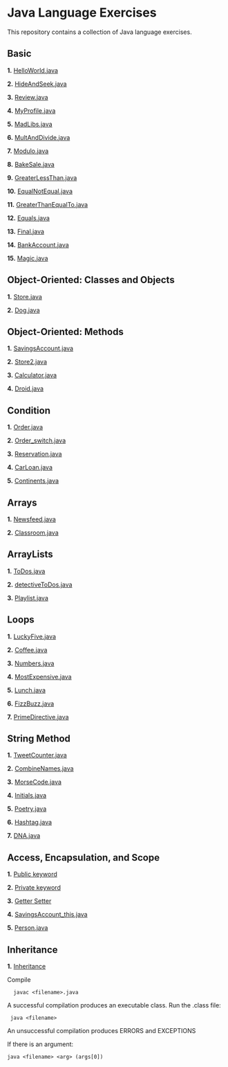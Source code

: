 # Java Language Exercises

This repository contains a collection of Java language exercises.
## Basic
**1.** [HelloWorld.java](https://github.com/camillekokoko/java_lang/blob/main/HelloWorld.java)

**2.** [HideAndSeek.java](https://github.com/camillekokoko/java_lang/blob/main/HideAndSeek.java)

**3.** [Review.java](https://github.com/camillekokoko/java_lang/blob/main/Review.java)

**4.** [MyProfile.java](https://github.com/camillekokoko/java_lang/blob/main/MyProfile.java)

**5.** [MadLibs.java](https://github.com/camillekokoko/java_lang/blob/main/MadLibs.java)

**6.** [MultAndDivide.java](https://github.com/camillekokoko/java_lang/blob/main/MultAndDivide.java)

**7.** [Modulo.java](https://github.com/camillekokoko/java_lang/blob/main/Modulo.java)

**8.** [BakeSale.java](https://github.com/camillekokoko/java_lang/blob/main/BakeSale.java)

**9.** [GreaterLessThan.java](https://github.com/camillekokoko/java_lang/blob/main/GreaterLessThan.java)

**10.** [EqualNotEqual.java](https://github.com/camillekokoko/java_lang/blob/main/EqualNotEqual.java)

**11.** [GreaterThanEqualTo.java](https://github.com/camillekokoko/java_lang/blob/main/GreaterThanEqualTo.java)

**12.** [Equals.java](https://github.com/camillekokoko/java_lang/blob/main/Equals.java)

**13.** [Final.java](https://github.com/camillekokoko/java_lang/blob/main/Final.java)

**14.** [BankAccount.java](https://github.com/camillekokoko/java_lang/blob/main/BankAccount.java)

**15.** [Magic.java](https://github.com/camillekokoko/java_lang/blob/main/Magic.java)

## Object-Oriented: Classes and Objects
**1.** [Store.java](https://github.com/camillekokoko/java_lang/blob/main/Store.java)

**2.** [Dog.java](https://github.com/camillekokoko/java_lang/blob/main/Dog.java)

## Object-Oriented: Methods
**1.** [SavingsAccount.java](https://github.com/camillekokoko/java_lang/blob/main/SavingsAccount.java)

**2.** [Store2.java](https://github.com/camillekokoko/java_lang/blob/main/Store2.java)

**3.** [Calculator.java](https://github.com/camillekokoko/java_lang/blob/main/Calculator.java)

**4.** [Droid.java](https://github.com/camillekokoko/java_lang/blob/main/Droid.java)

## Condition
**1.** [Order.java](https://github.com/camillekokoko/java_lang/blob/main/Order.java)

**2.** [Order_switch.java](https://github.com/camillekokoko/java_lang/blob/main/Order_switch.java)

**3.** [Reservation.java](https://github.com/camillekokoko/java_lang/blob/main/Reservation.java)

**4.** [CarLoan.java](https://github.com/camillekokoko/java_lang/blob/main/CarLoan.java)

**5.** [Continents.java](https://github.com/camillekokoko/java_lang/blob/main/Continents.java)

## Arrays
**1.** [Newsfeed.java](https://github.com/camillekokoko/java_lang/blob/main/Newsfeed.java)

**2.** [Classroom.java](https://github.com/camillekokoko/java_lang/blob/main/Classroom.java)

## ArrayLists
**1.** [ToDos.java](https://github.com/camillekokoko/java_lang/blob/main/ToDos.java)

**2.** [detectiveToDos.java](https://github.com/camillekokoko/java_lang/blob/main/detectiveToDos.java)

**3.** [Playlist.java](https://github.com/camillekokoko/java_lang/blob/main/Playlist.java)

## Loops
**1.** [LuckyFive.java](https://github.com/camillekokoko/java_lang/blob/main/LuckyFive.java)

**2.** [Coffee.java](https://github.com/camillekokoko/java_lang/blob/main/Coffee.java)

**3.** [Numbers.java](https://github.com/camillekokoko/java_lang/blob/main/Numbers.java)

**4.** [MostExpensive.java](https://github.com/camillekokoko/java_lang/blob/main/MostExpensive.java)

**5.** [Lunch.java](https://github.com/camillekokoko/java_lang/blob/main/Lunch.java)

**6.** [FizzBuzz.java](https://github.com/camillekokoko/java_lang/blob/main/FizzBuzz.java)

**7.** [PrimeDirective.java](https://github.com/camillekokoko/java_lang/blob/main/PrimeDirective.java)

## String Method

**1.** [TweetCounter.java](https://github.com/camillekokoko/java_lang/blob/main/TweetCounter.java)

**2.** [CombineNames.java](https://github.com/camillekokoko/java_lang/blob/main/CombineNames.java)

**3.** [MorseCode.java](https://github.com/camillekokoko/java_lang/blob/main/MorseCode.java)

**4.** [Initials.java](https://github.com/camillekokoko/java_lang/blob/main/Initials.java)

**5.** [Poetry.java](https://github.com/camillekokoko/java_lang/blob/main/Poetry.java)

**6.** [Hashtag.java](https://github.com/camillekokoko/java_lang/blob/main/Hashtag.java)

**7.** [DNA.java](https://github.com/camillekokoko/java_lang/blob/main/DNA.java)

## Access, Encapsulation, and Scope
**1.** [Public keyword](public_keyword)

**2.** [Private keyword](private_keyword)

**3.** [Getter Setter](getter_setter)

**4.** [SavingsAccount_this.java](https://github.com/camillekokoko/java_lang/blob/main/SavingsAccount_this.java)

**5.** [Person.java](https://github.com/camillekokoko/java_lang/blob/main/Person.java)

## Inheritance

**1.** [Inheritance](Inheritance)









Compile
```
  javac <filename>.java
```

A successful compilation produces an executable class. Run the .class file:
 ```
  java <filename>
```

An unsuccessful compilation produces ERRORS and EXCEPTIONS

If there is an argument:
```
java <filename> <arg> (args[0])
```


